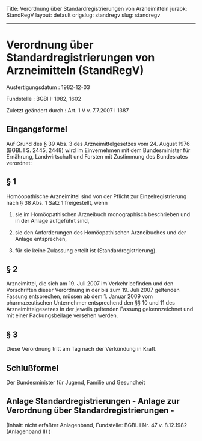 Title: Verordnung über Standardregistrierungen von Arzneimitteln
jurabk: StandRegV
layout: default
origslug: standregv
slug: standregv

---

# Verordnung über Standardregistrierungen von Arzneimitteln (StandRegV)

Ausfertigungsdatum
:   1982-12-03

Fundstelle
:   BGBl I: 1982, 1602

Zuletzt geändert durch
:   Art. 1 V v. 7.7.2007 I 1387


## Eingangsformel

Auf Grund des § 39 Abs. 3 des Arzneimittelgesetzes vom 24. August 1976
(BGBl. I S. 2445, 2448) wird im Einvernehmen mit dem Bundesminister
für Ernährung, Landwirtschaft und Forsten mit Zustimmung des
Bundesrates verordnet:


## § 1

Homöopathische Arzneimittel sind von der Pflicht zur
Einzelregistrierung nach § 38 Abs. 1 Satz 1 freigestellt, wenn

1.  sie im Homöopathischen Arzneibuch monographisch beschrieben und in der
    Anlage aufgeführt sind,


2.  sie den Anforderungen des Homöopathischen Arzneibuches und der Anlage
    entsprechen,


3.  für sie keine Zulassung erteilt ist (Standardregistrierung).





## § 2

Arzneimittel, die sich am 19. Juli 2007 im Verkehr befinden und den
Vorschriften dieser Verordnung in der bis zum 19. Juli 2007 geltenden
Fassung entsprechen, müssen ab dem 1. Januar 2009 vom pharmazeutischen
Unternehmer entsprechend den §§ 10 und 11 des Arzneimittelgesetzes in
der jeweils geltenden Fassung gekennzeichnet und mit einer
Packungsbeilage versehen werden.


## § 3

Diese Verordnung tritt am Tag nach der Verkündung in Kraft.


## Schlußformel

Der Bundesminister für Jugend, Familie und Gesundheit


## Anlage Standardregistrierungen - Anlage zur Verordnung über Standardregistrierungen -

(Inhalt: nicht erfaßter Anlagenband,
Fundstelle: BGBl. I Nr. 47 v. 8.12.1982 (Anlagenband II)             )


